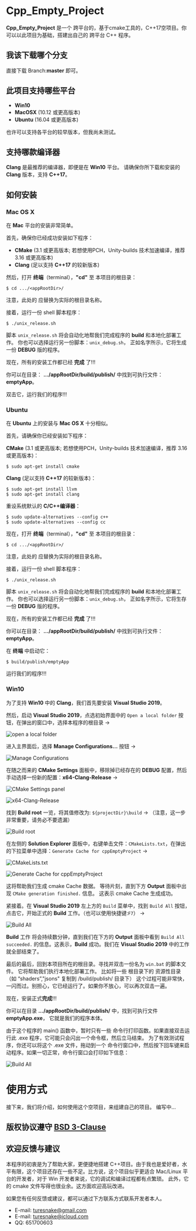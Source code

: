 # Cpp_Empty_Project
**Cpp_Empty_Project** 是一个 跨平台的，基于cmake工具的，C++17空项目。你可以以此项目为基础，搭建出自己的 跨平台 C++ 程序。


## 我该下载哪个分支
直接下载 Branch:**master** 即可。

## 此项目支持哪些平台
- **Win10**
- **MacOSX** (10.12 或更高版本) 
- **Ubuntu** (16.04 或更高版本) 

也许可以支持各平台的较早版本，但我尚未测试。


## 支持哪款编译器
**Clang** 是最推荐的编译器，即便是在 **Win10** 平台。
请确保你所下载和安装的 **Clang** 版本，支持 **C++17**。


## 如何安装

### Mac OS X

在 **Mac** 平台的安装非常简单。

首先，确保你已经成功安装如下程序：
- **CMake** (3.1 或更高版本; 若想使用PCH，Unity-builds 技术加速编译，推荐 3.16 或更高版本)
- **Clang** (足以支持 **C++17** 的较新版本)

然后，打开 **终端**（terminal），**"cd"** 至 本项目的根目录： 

    $ cd .../<appRootDir>/

注意，此处的 <appRootDir> 应替换为实际的根目录名称。 

接着，运行一份 shell 脚本程序：

    $ ./unix_release.sh

脚本 `unix_release.sh` 将会自动化地帮我们完成程序的 **build** 和本地化部署工作。
你也可以选择运行另一份脚本：`unix_debug.sh`， 正如名字所示，它将生成一份 **DEBUG** 版的程序。

现在，所有的安装工作都已经 **完成** 了!!!

你可以在目录： **.../appRootDir/build/publish/** 中找到可执行文件：**emptyApp**。

双击它，运行我们的程序!!!


### Ubuntu 
在 **Ubuntu** 上的安装与 **Mac OS X** 十分相似。

首先，请确保你已经安装如下程序：

**CMake** (3.1 或更高版本; 若想使用PCH，Unity-builds 技术加速编译，推荐 3.16 或更高版本)：

    $ sudo apt-get install cmake

**Clang** (足以支持 **C++17** 的较新版本)：

    $ sudo apt-get install llvm
    $ sudo apt-get install clang 

重设系统默认的 **C/C++编译器**：

    $ sudo update-alternatives --config c++
    $ sudo update-alternatives --config cc


现在，打开 **终端**（terminal），**"cd"** 至 本项目的根目录： 

    $ cd .../<appRootDir>/

注意，此处的 <appRootDir> 应替换为实际的根目录名称。

接着，运行一份 shell 脚本程序：

    $ ./unix_release.sh

脚本 `unix_release.sh` 将会自动化地帮我们完成程序的 **build** 和本地化部署工作。
你也可以选择运行另一份脚本：`unix_debug.sh`， 正如名字所示，它将生存一份 **DEBUG** 版的程序。

现在，所有的安装工作都已经 **完成** 了!!!

你可以在目录： **.../appRootDir/build/publish/** 中找到可执行文件：**emptyApp**。

在 **终端** 中启动它：

    $ build/publish/emptyApp

运行我们的程序!!!



### Win10

为了支持 **Win10** 中的 **Clang**，我们首先要安装 **Visual Studio 2019**。

然后，启动 **Visual Studio 2019**，点选初始界面中的 `Open a local folder` 按钮，在弹出的窗口中，选择本程序的根目录 ->

![open a local folder](Docs/pngs/win10/000.png)

进入主界面后，选择 **Manage Configurations...** 按钮 ->

![Manage Configurations](Docs/pngs/win10/001.png)


在随之而来的 **CMake Settings** 面板中，移除掉已经存在的 **DEBUG** 配置，然后手动选择一份新的配置：**x64-Clang-Release** ->


![CMake Settings panel](Docs/pngs/win10/002.png)

![x64-Clang-Release](Docs/pngs/win10/003.png)

找到 **Build root** 一览，将其值修改为: `${projectDir}\build` ->
（注意，这一步非常重要，请务必不要遗漏）

![Build root](Docs/pngs/win10/004.png)

在左侧的 **Solution Explorer** 面板中，右键单击文件：`CMakeLists.txt`，在弹出的下拉菜单中选择：`Generate Cache for cppEmptyProject` ->

![CMakeLists.txt](Docs/pngs/win10/005.png)

![Generate Cache for cppEmptyProject](Docs/pngs/win10/006.png)

这将帮助我们生成 cmake Cache 数据。
等待片刻，直到下方 **Output** 面板中出现 `CMake generation finished.` 信息。
这表示 cmake Cache 生成成功。


紧接着。在 **Visual Studio 2019** 左上方的 `Build` 菜单中，找到 `Build All` 按钮，点击它，开始正式的 **Build** 工作。（也可以使用快捷键:`F7`） ->

![Build All](Docs/pngs/win10/009.png)


**Build** 工作 将会持续数分钟，直到我们在下方的 **Output** 面板中看到 `Build All succeeded.` 的信息。这表示，**Build** 成功。我们在 **Visual Studio 2019**
中的工作就全部结束了。


最后的最后，回到本项目所在的根目录。寻找并双击一份名为 `win.bat` 的脚本文件。
它将帮助我们执行本地化部署工作。
比如将一些 根目录下的 资源性目录（如 “shaders”,"jsons" 复制到 <root>/build/publish/ 目录下）
这个过程可能非常快，一闪而过。别担心，它已经运行了。如果你不放心，可以再次双击一遍。


现在，安装正式**完成**!!!

你可以在目录 **.../appRootDir/build/publish/** 中，找到可执行文件 **emptyApp.exe**，
它就是我们的程序本体。

由于这个程序的 main() 函数中，暂时只有一些 命令行打印函数。如果直接双击运行此 .exe 程序，它可能只会闪出一个命令框，然后立马结束。
为了有效测试程序，你还可以将这个 .exe 文件，拖动到一个 命令行窗口中，然后按下回车键来启动程序。如果一切正常，命令行窗口会打印如下信息：

![Build All](Docs/pngs/win10/010.png)



# 使用方式
接下来，我们将介绍，如何使用这个空项目，来组建自己的项目。
编写中...


## 版权协议遵守 [BSD 3-Clause](LICENSE)


## 欢迎反馈与建议
本程序的初衷是为了帮助大家，更便捷地搭建 C++项目。由于我也是爱好者，水平有限，这个项目还存在一些不足。比方说，这个项目似乎更适合 Mac/Linux 平台的开发者，对于 Win 开发者来说，它的调试和编译过程都有点繁琐。
此外，它的 cmake 文件写得也很业余。这方面欢迎高玩改进。

如果您有任何反馈或建议，都可以通过下方联系方式联系开发者本人。
*   E-mail: [turesnake@gmail.com](mailto:turesnake@gmail.com)
*   E-mail: [turesnake@icloud.com](mailto:turesnake@icloud.com)
*   QQ: 651700603


